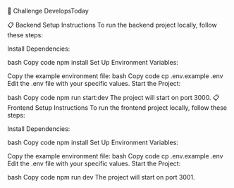 🚀 Challenge DevelopsToday

📋 Backend Setup Instructions
To run the backend project locally, follow these steps:

Install Dependencies:

bash
Copy code
npm install
Set Up Environment Variables:

Copy the example environment file:
bash
Copy code
cp .env.example .env
Edit the .env file with your specific values.
Start the Project:

bash
Copy code
npm run start:dev
The project will start on port 3000.
📋 Frontend Setup Instructions
To run the frontend project locally, follow these steps:

Install Dependencies:

bash
Copy code
npm install
Set Up Environment Variables:

Copy the example environment file:
bash
Copy code
cp .env.example .env
Edit the .env file with your specific values.
Start the Project:

bash
Copy code
npm run dev
The project will start on port 3001.
